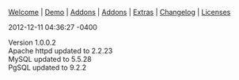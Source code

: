[Welcome](http://apmpproject.org/) | [Demo](http://apmpproject.org/demo) | [Addons](http://apmpproject.org/downloads) | [Addons](http://apmpproject.org/downloads/addons) | [Extras](http://apmpproject.org/downloads/extras) | [Changelog](http://apmpproject.org/changelog) | [Licenses](http://apmpproject.org/licenses)  
   
2012-12-11 04:36:27 -0400  
  
Version 1.0.0.2  
Apache httpd updated to 2.2.23  
MySQL updated to 5.5.28  
PgSQL updated to 9.2.2  
  
